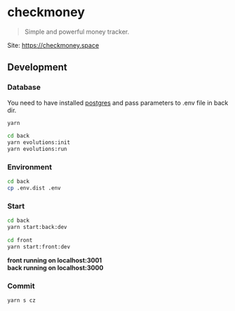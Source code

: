 # checkmoney

> Simple and powerful money tracker.

Site: https://checkmoney.space

## Development

### Database

You need to have installed [postgres](https://www.postgresql.org) and pass parameters to .env file in back dir.

```sh
yarn
  
cd back
yarn evolutions:init
yarn evolutions:run
```

### Environment

```sh
cd back
cp .env.dist .env
```

### Start

```sh
cd back
yarn start:back:dev
 
cd front
yarn start:front:dev
```

**front running on localhost:3001**   
**back running on localhost:3000**

### Commit

```sh
yarn s cz
```

